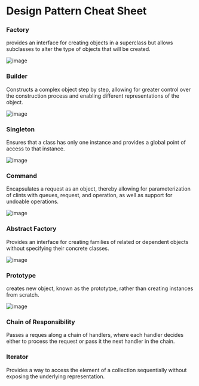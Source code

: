 # Design Pattern Cheat Sheet

### Factory

provides an interface for creating objects in a superclass but allows subclasses to alter the type of objects that will be created.

![image](https://github.com/user-attachments/assets/40973a1d-823c-45c4-a0ed-a5ecfe4872ff)



### Builder 

Constructs a complex object step by step, allowing for greater control over the construction process and enabling different representations of the object.

![image](https://github.com/user-attachments/assets/69f4e1f7-f311-41a9-8c72-49e4fe20f452)


### Singleton 

Ensures that a class has only one instance and provides a global point of access to that instance.

![image](https://github.com/user-attachments/assets/d9326e26-abb7-415c-849f-d04f4901fa85)


### Command

Encapsulates a request as an object, thereby allowing for parameterization of clints with queues, request, and operation, as well as support for undoable operations.

![image](https://github.com/user-attachments/assets/82d03676-1f61-4fef-ac8a-9afbe1bbd10e)


### Abstract Factory 

Provides an interface for creating families of related or dependent objects without specifying their concrete classes.  

![image](https://github.com/user-attachments/assets/ce8a6110-06c1-48fe-ade9-268cc066311d)


### Prototype

creates new object, known as the prototytpe, rather than creating instances from scratch.

![image](https://github.com/user-attachments/assets/53dcad16-2784-4c08-a498-768d149d8348)











### Chain of Responsibility

Passes a reques along a chain of handlers, where each handler decides either to process the request or pass it the next handler in the chain.









### Iterator 

Provides a way to access the element of a collection sequentially without exposing the underlying representation.



